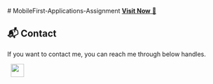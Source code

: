 
#   M o b i l e F i r s t - A p p l i c a t i o n s - A s s i g n m e n t 
 
 <a href="https://viewjoke.netlify.app/" target="_blank">**Visit Now** 🚀</a>






<h2>📬 Contact</h2>

If you want to contact me, you can reach me through below handles.

&nbsp;&nbsp;<a href="https://www.linkedin.com/in/chiranjeebmohanta/"><img src="https://www.felberpr.com/wp-content/uploads/linkedin-logo.png" width="30"></img></a>
 
 
 

